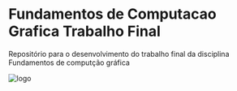 # Fundamentos de Computacao Grafica Trabalho Final 
 Repositório para o desenvolvimento do trabalho final da disciplina Fundamentos de computção gráfica

![logo](https://github.com/user-attachments/assets/65e3737b-dfbf-43db-a4e2-34c2f72e7751)
